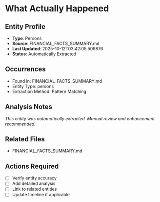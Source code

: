 # What Actually Happened

## Entity Profile
- **Type**: Persons
- **Source**: FINANCIAL_FACTS_SUMMARY.md
- **Last Updated**: 2025-10-12T03:42:05.509876
- **Status**: Automatically Extracted

## Occurrences
- Found in: FINANCIAL_FACTS_SUMMARY.md
- Entity Type: persons
- Extraction Method: Pattern Matching

## Analysis Notes
*This entity was automatically extracted. Manual review and enhancement recommended.*

## Related Files
- FINANCIAL_FACTS_SUMMARY.md

## Actions Required
- [ ] Verify entity accuracy
- [ ] Add detailed analysis
- [ ] Link to related entities
- [ ] Update timeline if applicable

